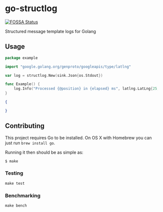 # go-structlog
[![FOSSA Status](https://app.fossa.io/api/projects/git%2Bgithub.com%2Fdanstiner%2Fgo-structlog.svg?type=shield)](https://app.fossa.io/projects/git%2Bgithub.com%2Fdanstiner%2Fgo-structlog?ref=badge_shield)


Structured message template logs for Golang

## Usage

```go
package example

import "google.golang.org/genproto/googleapis/type/latlng"

var log = structlog.New(sink.Json{os.Stdout})

func Example() {
    log.Info("Processed {@position} in {elapsed} ms", latlng.LatLng{25, 132}, 34)
}
```

```json
{

}
```

## Contributing

This project requires Go to be installed. On OS X with Homebrew you can just run `brew install go`.

Running it then should be as simple as:

```console
$ make
```

### Testing

``make test``

### Benchmarking

``make bench``
